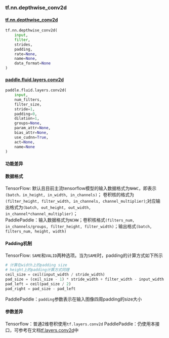 ### tf.nn.depthwise_conv2d

#### [tf.nn.depthwise_conv2d](https://www.tensorflow.org/api_docs/python/tf/nn/depthwise_conv2d)

```python
tf.nn.depthwise_conv2d(
    input,
    filter,
    strides,
    padding,
    rate=None,
    name=None,
    data_format=None
)
```

#### [paddle.fluid.layers.conv2d](http://paddlepaddle.org/documentation/docs/zh/1.3/api_cn/layers_cn.html#paddle.fluid.layers.conv2d)

```python
paddle.fluid.layers.conv2d(
    input,
    num_filters,
    filter_size,
    stride=1,
    padding=0,
    dilation=1,
    groups=None,
    param_attr=None,
    bias_attr=None,
    use_cudnn=True,
    act=None,
    name=None
)
```


#### 功能差异


#### 数据格式

TensorFlow: 默认且目前主流tensorflow模型的输入数据格式为`NHWC`，即表示`(batch，in_height, in_width, in_channels)`；
卷积核的格式为`(filter_height, filter_width, in_channels, channel_multiplier)`;对应输出格式为`(batch, out_height, out_width, in_channel*channel_multiplier)`；  
PaddlePaddle：输入数据格式为`NCHW`；卷积核格式`(filters_num, in_channels/groups, filter_height, filter_width)`；输出格式`(batch, filters_num, height, width)`

#### Padding机制
TensorFlow: `SAME`和`VALID`两种选项。当为`SAME`时，padding的计算方式如下所示
```python
# 计算在width上的padding size
# height上的padding计算方式同理
ceil_size = ceil(input_width / stride_width)
pad_size = (ceil_size - 1) * stride_width + filter_width - input_width
pad_left = ceil(pad_size / 2)
pad_right = pad_size - pad_left
```
PaddlePaddle：`padding`参数表示在输入图像四周padding的size大小

#### 参数差异
Tensorflow：普通2维卷积使用`tf.layers.conv2d`
PaddlePaddle：仍使用本接口，可参考在文档[tf.layers.conv2d](https://github.com/PaddlePaddle/X2Paddle/blob/doc/tensorflow2fluid/doc/tf.layers.conv2d.md)中
